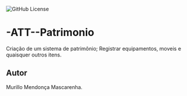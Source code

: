 ![GitHub License](https://img.shields.io/github/license/mmendoncamascarenha/-ATT--Patrimonio)


# -ATT--Patrimonio
Criação de um sistema de patrimônio; Registrar equipamentos, moveis e quaisquer outros itens.
## Autor
Murillo Mendonça Mascarenha.
